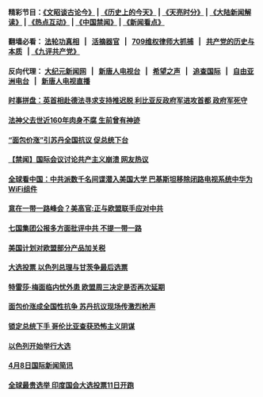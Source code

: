 #### 精彩节目：[《文昭谈古论今》](http://134.209.198.168/wenzhao) | [《历史上的今天》](http://134.209.198.168/today-in-history) | [《天亮时分》](http://134.209.198.168/tianliang) | [《大陆新闻解读》](http://134.209.198.168/ntdtv-comedy) | [《热点互动》](http://134.209.198.168/ntdtv-rdhd)  | [《中国禁闻》](http://134.209.198.168/ntdtv-news) | [《新闻看点》](http://134.209.198.168/news-insight) 

  #### 翻墙必看： [法轮功真相](http://134.209.198.168:10000/videos/truth.html) &nbsp;&nbsp;|&nbsp;&nbsp; [活摘器官](http://134.209.198.168:10000/videos/res/Organs/) &nbsp;&nbsp;|&nbsp;&nbsp; [709维权律师大抓捕](http://134.209.198.168:10000/videos/709/) &nbsp;&nbsp;|&nbsp;&nbsp; [共产党的历史与本质](http://134.209.198.168:10000/videos/ccp.html) &nbsp;&nbsp;| [《九评共产党》](http://134.209.198.168:10000/videos/jiuping/) 

#### 反向代理： [大纪元新闻网](http://134.209.198.168:10080/) &nbsp;&nbsp;|&nbsp;&nbsp; [新唐人电视台](http://134.209.198.168:8000/) &nbsp;&nbsp;|&nbsp;&nbsp; [希望之声](http://134.209.198.168:8200/) &nbsp;&nbsp;|&nbsp;&nbsp; [追查国际](http://134.209.198.168:10010/) &nbsp;&nbsp;|&nbsp;&nbsp; [自由亚洲电台](http://134.209.198.168:9800/) &nbsp;&nbsp;|&nbsp;&nbsp; [新唐人电视直播](http://134.209.198.168/) 

#### [时事拼盘：英首相赴德法寻求支持推迟脱 利比亚反政府军进攻首都 政府军死守](../pages/prog202/a102552808.md?t=04140335?t=04140035?t=04132135?t=04131835?t=04131535?t=04131235?t=04130935?t=04130635?t=04130335?t=04130035?t=04122135?t=04121835?t=04121535?t=04121235?t=04120935?t=04120635?t=04120335?t=04120035?t=04112135?t=04111835?t=04111535?t=04111235?t=04110935?t=04110635?t=04110335?t=04110035?t=04102135?t=04101835?t=04101535?t=04101237) 

#### [法神父去世近160年肉身不腐 生前曾有神迹](../pages/prog202/a102552787.md?t=04140335?t=04140035?t=04132135?t=04131835?t=04131535?t=04131235?t=04130935?t=04130635?t=04130335?t=04130035?t=04122135?t=04121835?t=04121535?t=04121235?t=04120935?t=04120635?t=04120335?t=04120035?t=04112135?t=04111835?t=04111535?t=04111235?t=04110935?t=04110635?t=04110335?t=04110035?t=04102135?t=04101835?t=04101535?t=04101237) 

#### [“面包价涨”引苏丹全国抗议 促总统下台](../pages/prog202/a102552768.md?t=04140335?t=04140035?t=04132135?t=04131835?t=04131535?t=04131235?t=04130935?t=04130635?t=04130335?t=04130035?t=04122135?t=04121835?t=04121535?t=04121235?t=04120935?t=04120635?t=04120335?t=04120035?t=04112135?t=04111835?t=04111535?t=04111235?t=04110935?t=04110635?t=04110335?t=04110035?t=04102135?t=04101835?t=04101535?t=04101237) 

#### [【禁闻】国际会议讨论共产主义崩溃 网友热议](../pages/prog202/a102552742.md?t=04140335?t=04140035?t=04132135?t=04131835?t=04131535?t=04131235?t=04130935?t=04130635?t=04130335?t=04130035?t=04122135?t=04121835?t=04121535?t=04121235?t=04120935?t=04120635?t=04120335?t=04120035?t=04112135?t=04111835?t=04111535?t=04111235?t=04110935?t=04110635?t=04110335?t=04110035?t=04102135?t=04101835?t=04101535?t=04101237) 

#### [全球看中国：中共派数千名间谍潜入美国大学 巴基斯坦移除闭路电视系统中华为WiFi组件](../pages/prog202/a102552730.md?t=04140335?t=04140035?t=04132135?t=04131835?t=04131535?t=04131235?t=04130935?t=04130635?t=04130335?t=04130035?t=04122135?t=04121835?t=04121535?t=04121235?t=04120935?t=04120635?t=04120335?t=04120035?t=04112135?t=04111835?t=04111535?t=04111235?t=04110935?t=04110635?t=04110335?t=04110035?t=04102135?t=04101835?t=04101535?t=04101237) 


#### [意在一带一路峰会？美高官:正与欧盟联手应对中共](../pages/prog202/a102552656.md?t=04140335?t=04140035?t=04132135?t=04131835?t=04131535?t=04131235?t=04130935?t=04130635?t=04130335?t=04130035?t=04122135?t=04121835?t=04121535?t=04121235?t=04120935?t=04120635?t=04120335?t=04120035?t=04112135?t=04111835?t=04111535?t=04111235?t=04110935?t=04110635?t=04110335?t=04110035?t=04102135?t=04101835?t=04101535?t=04101237) 

#### [七国集团公报多方面批评中共 不提一带一路](../pages/prog202/a102552570.md?t=04140335?t=04140035?t=04132135?t=04131835?t=04131535?t=04131235?t=04130935?t=04130635?t=04130335?t=04130035?t=04122135?t=04121835?t=04121535?t=04121235?t=04120935?t=04120635?t=04120335?t=04120035?t=04112135?t=04111835?t=04111535?t=04111235?t=04110935?t=04110635?t=04110335?t=04110035?t=04102135?t=04101835?t=04101535?t=04101237) 

#### [美国计划对欧盟部分产品加关税](../pages/prog202/a102552615.md?t=04140335?t=04140035?t=04132135?t=04131835?t=04131535?t=04131235?t=04130935?t=04130635?t=04130335?t=04130035?t=04122135?t=04121835?t=04121535?t=04121235?t=04120935?t=04120635?t=04120335?t=04120035?t=04112135?t=04111835?t=04111535?t=04111235?t=04110935?t=04110635?t=04110335?t=04110035?t=04102135?t=04101835?t=04101535?t=04101237) 

#### [大选投票 以色列总理与甘茨争最后选票](../pages/prog202/a102552617.md?t=04140335?t=04140035?t=04132135?t=04131835?t=04131535?t=04131235?t=04130935?t=04130635?t=04130335?t=04130035?t=04122135?t=04121835?t=04121535?t=04121235?t=04120935?t=04120635?t=04120335?t=04120035?t=04112135?t=04111835?t=04111535?t=04111235?t=04110935?t=04110635?t=04110335?t=04110035?t=04102135?t=04101835?t=04101535?t=04101237) 

#### [特雷莎·梅面临内忧外患 欧盟周三决定是否再次延期](../pages/prog202/a102552584.md?t=04140335?t=04140035?t=04132135?t=04131835?t=04131535?t=04131235?t=04130935?t=04130635?t=04130335?t=04130035?t=04122135?t=04121835?t=04121535?t=04121235?t=04120935?t=04120635?t=04120335?t=04120035?t=04112135?t=04111835?t=04111535?t=04111235?t=04110935?t=04110635?t=04110335?t=04110035?t=04102135?t=04101835?t=04101535?t=04101237) 


#### [面包价涨成全国性抗争 苏丹抗议现场传激烈枪声](../pages/prog202/a102552455.md?t=04140335?t=04140035?t=04132135?t=04131835?t=04131535?t=04131235?t=04130935?t=04130635?t=04130335?t=04130035?t=04122135?t=04121835?t=04121535?t=04121235?t=04120935?t=04120635?t=04120335?t=04120035?t=04112135?t=04111835?t=04111535?t=04111235?t=04110935?t=04110635?t=04110335?t=04110035?t=04102135?t=04101835?t=04101535?t=04101237) 

#### [锁定总统下手 哥伦比亚查获恐怖主义阴谋](../pages/prog202/a102552446.md?t=04140335?t=04140035?t=04132135?t=04131835?t=04131535?t=04131235?t=04130935?t=04130635?t=04130335?t=04130035?t=04122135?t=04121835?t=04121535?t=04121235?t=04120935?t=04120635?t=04120335?t=04120035?t=04112135?t=04111835?t=04111535?t=04111235?t=04110935?t=04110635?t=04110335?t=04110035?t=04102135?t=04101835?t=04101535?t=04101237) 

#### [以色列开始举行大选](../pages/prog202/a102552397.md?t=04140335?t=04140035?t=04132135?t=04131835?t=04131535?t=04131235?t=04130935?t=04130635?t=04130335?t=04130035?t=04122135?t=04121835?t=04121535?t=04121235?t=04120935?t=04120635?t=04120335?t=04120035?t=04112135?t=04111835?t=04111535?t=04111235?t=04110935?t=04110635?t=04110335?t=04110035?t=04102135?t=04101835?t=04101535?t=04101237) 

#### [4月8日国际新闻简讯](../pages/prog202/a102552395.md?t=04140335?t=04140035?t=04132135?t=04131835?t=04131535?t=04131235?t=04130935?t=04130635?t=04130335?t=04130035?t=04122135?t=04121835?t=04121535?t=04121235?t=04120935?t=04120635?t=04120335?t=04120035?t=04112135?t=04111835?t=04111535?t=04111235?t=04110935?t=04110635?t=04110335?t=04110035?t=04102135?t=04101835?t=04101535?t=04101237) 

#### [全球最贵选举 印度国会大选投票11日开跑](../pages/prog202/a102552325.md?t=04140335?t=04140035?t=04132135?t=04131835?t=04131535?t=04131235?t=04130935?t=04130635?t=04130335?t=04130035?t=04122135?t=04121835?t=04121535?t=04121235?t=04120935?t=04120635?t=04120335?t=04120035?t=04112135?t=04111835?t=04111535?t=04111235?t=04110935?t=04110635?t=04110335?t=04110035?t=04102135?t=04101835?t=04101535?t=04101237) 

